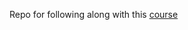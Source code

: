 Repo for following along with this [course](https://www.linkedin.com/learning/react-using-typescript)
